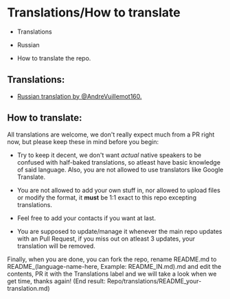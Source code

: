 # Translations/How to translate

* Translations
 - Russian

* How to translate the repo.

## Translations:

- [Russian translation by @AndreVuillemot160.](https://github.com/taskylizard/piratedgames-megathread/blob/main/translations/README_RU.md)


## How to translate:

All translations are welcome, we don't really expect much from a PR right now, but please keep these in mind before you begin:

- Try to keep it decent, we don't want *actual* native speakers to be confused with half-baked translations, so atleast have basic knowledge of said language. Also, you are not allowed to use translators like Google Translate.

- You are not allowed to add your own stuff in, nor allowed to upload files or modify the format, it **must** be 1:1 exact to this repo excepting translations.
 - Feel free to add your contacts if you want at last.

- You are supposed to update/manage it whenever the main repo updates with an Pull Request, if you miss out on atleast 3 updates, your translation will be removed.

Finally, when you are done, you can fork the repo, rename README.md to README_(language-name-here, Example: README_IN.md).md and edit the contents, PR it with the Translations label and we will take a look when we get time, thanks again! (End result: Repo/translations/README_your-translation.md)




